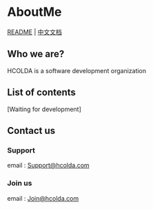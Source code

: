 # AboutMe
[README](/profile/README.md) | [中文文档](/profile/README_zh.md)

## Who we are?
HCOLDA is a software development organization

## List of contents
[Waiting for development]

## Contact us
### Support
email : Support@hcolda.com
### Join us
email : Join@hcolda.com
